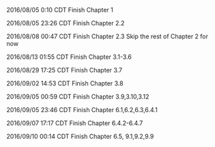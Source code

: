 
2016/08/05 0:10 CDT
Finish Chapter 1

2016/08/05 23:26 CDT
Finish Chapter 2.2

2016/08/08 00:47 CDT
Finish Chapter 2.3
Skip the rest of Chapter 2 for now

2016/08/13 01:55 CDT
Finish Chapter 3.1-3.6

2016/08/29 17:25 CDT
Finish Chapter 3.7

2016/09/02 14:53 CDT
Finish Chapter 3.8

2016/09/05 00:59 CDT
Finish Chapter 3.9,3.10,3.12

2016/09/05 23:46 CDT
Finish Chapter 6.1,6.2,6.3,6.4.1

2016/09/07 17:17 CDT
Finish Chapter 6.4.2-6.4.7

2016/09/10 00:14 CDT
Finish Chapter 6.5, 9.1,9.2,9.9



